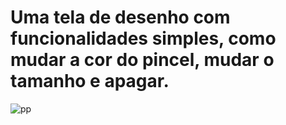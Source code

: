 # Uma tela de desenho com funcionalidades simples, como mudar a cor do pincel, mudar o tamanho e apagar.

![pp](https://github.com/user-attachments/assets/b3e29f80-5da7-4c87-b3be-23be64d37a45)
